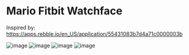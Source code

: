 # Mario Fitbit Watchface

Inspired by: https://apps.rebble.io/en_US/application/55431083b7d4a71c0000003b

![image](https://user-images.githubusercontent.com/3473945/61575479-4c1a7a80-aa9a-11e9-8d57-4b204c9fa47b.png)
![image](https://user-images.githubusercontent.com/3473945/61575483-55a3e280-aa9a-11e9-8010-970ca9861941.png)
![image](https://user-images.githubusercontent.com/3473945/61575486-5fc5e100-aa9a-11e9-8a20-6aa82006e6ca.png)
![image](https://user-images.githubusercontent.com/3473945/61573636-05b82200-aa80-11e9-908e-732dfc80471c.png)

